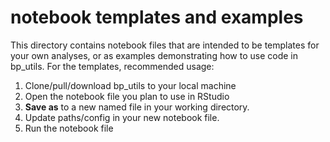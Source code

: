 # notebook templates and examples

This directory contains notebook files that are intended to be templates for your own analyses, or as examples demonstrating how to use code in bp_utils. For the templates, recommended usage:

1. Clone/pull/download bp_utils to your local machine
2. Open the notebook file you plan to use in RStudio
3. __Save as__ to a new named file in your working directory.
4. Update paths/config in your new notebook file.
5. Run the notebook file
